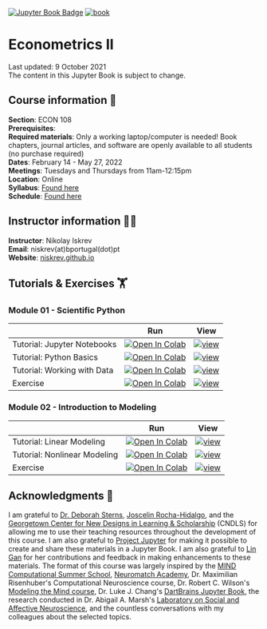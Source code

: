 <a target="_blank" rel="noopener noreferrer" href="https://niskrev.github.io/phdecon108">![Jupyter Book Badge](https://jupyterbook.org/badge.svg)</a> <a target="_blank" rel="noopener noreferrer" href="https://github.com/niskrev/phdecon108/actions/workflows/deploy-book.yml">![book](https://github.com/niskrev/phdecon108/actions/workflows/deploy-book.yml/badge.svg)</a>

# Econometrics II
Last updated: 9 October 2021</br>
The content in this Jupyter Book is subject to change. 

## Course information 📝
**Section**: ECON 108</br>
**Prerequisites**: </br>
**Required materials**: Only a working laptop/computer is needed! Book chapters, journal articles, and software are openly available to all students (no purchase required)</br>
**Dates**: February 14 - May 27, 2022</br>
**Meetings**: Tuesdays and Thursdays from 11am-12:15pm</br>
**Location**: Online</br>
**Syllabus**: <a target="_blank" rel="noopener noreferrer" href="https://niskrev.github.io/phdecon108/module-00-00_Syllabus.html">Found here</a></br>
**Schedule**: <a target="_blank" rel="noopener noreferrer" href="https://niskrev.github.io/phdecon/module-00-01_Course-Schedule.html">Found here</a>

## Instructor information 👨‍🏫
**Instructor**: Nikolay Iskrev<br>
**Email**: niskrev(at)bportugal(dot)pt<br>
**Website**: <a target="_blank" rel="noopener noreferrer" href="https://niskrev.github.io">niskrev.github.io</a></br>

## Tutorials & Exercises 🏋️

### Module 01 - Scientific Python

|   |  Run  |  View  |
| - | :---: | :----: |
| Tutorial: Jupyter Notebooks | <a target="_blank" rel="noopener noreferrer" href="https://colab.research.google.com/github/niskrev/phdecon108/blob/master/docs/module-01-00_Jupyter-Notebooks-Colab.ipynb">![Open In Colab](https://colab.research.google.com/assets/colab-badge.svg)</a> | <a target="_blank" rel="noopener noreferrer" href="https://niskrev.github.io/phdecon108/module-01-00_Jupyter-Notebooks.html">![view](https://github.com/niskrev/phdecon108/actions/workflows/deploy-book.yml/badge.svg)</a> |
| Tutorial: Python Basics | <a target="_blank" rel="noopener noreferrer" href="https://colab.research.google.com/github/niskrev/phdecon108/blob/master/docs/module-01-01_Intro-to-Python.ipynb">![Open In Colab](https://colab.research.google.com/assets/colab-badge.svg)</a> | <a target="_blank" rel="noopener noreferrer" href="https://niskrev.github.io/phdecon108/module-01-01_Intro-to-Python.html">![view](https://github.com/niskrev/phdecon108/actions/workflows/deploy-book.yml/badge.svg)</a> |
| Tutorial: Working with Data | <a target="_blank" rel="noopener noreferrer" href="https://colab.research.google.com/github/niskrev/phdecon108/blob/master/docs/module-01-02_Working-with-Data.ipynb">![Open In Colab](https://colab.research.google.com/assets/colab-badge.svg)</a> | <a target="_blank" rel="noopener noreferrer" href="https://niskrev.github.io/phdecon108/module-01-02_Working-with-Data.html">![view](https://github.com/niskrev/phdecon108/actions/workflows/deploy-book.yml/badge.svg)</a> |
| Exercise | <a target="_blank" rel="noopener noreferrer" href="https://colab.research.google.com/github/niskrev/phdecon108/blob/master/docs/module-01-03_Python-Exercises.ipynb">![Open In Colab](https://colab.research.google.com/assets/colab-badge.svg)</a> | <a target="_blank" rel="noopener noreferrer" href="https://niskrev.github.io/phdecon108/module-01-03_Python-Exercises.html">![view](https://github.com/niskrev/phdecon108/actions/workflows/deploy-book.yml/badge.svg)</a> |

### Module 02 - Introduction to Modeling

|   |  Run  |  View  |
| - | :---: | :----: |
| Tutorial: Linear Modeling | <a target="_blank" rel="noopener noreferrer" href="https://colab.research.google.com/github/niskrev/phdecon108/blob/master/docs/module-02-00_Linear-Modeling.ipynb">![Open In Colab](https://colab.research.google.com/assets/colab-badge.svg)</a> | <a target="_blank" rel="noopener noreferrer" href="https://niskrev.github.io/phdecon108/module-02-00_Linear-Modeling.html">![view](https://github.com/niskrev/phdecon108/actions/workflows/deploy-book.yml/badge.svg)</a> |
| Tutorial: Nonlinear Modeling | <a target="_blank" rel="noopener noreferrer" href="https://colab.research.google.com/github/niskrev/phdecon108/blob/master/docs/module-02-01_Nonlinear-Modeling.ipynb">![Open In Colab](https://colab.research.google.com/assets/colab-badge.svg)</a> | <a target="_blank" rel="noopener noreferrer" href="https://niskrev.github.io/phdecon108/module-02-01_Nonlinear-Modeling.html">![view](https://github.com/niskrev/phdecon108/actions/workflows/deploy-book.yml/badge.svg)</a> |
| Exercise | <a target="_blank" rel="noopener noreferrer" href="https://colab.research.google.com/github/niskrev/phdecon108/blob/master/docs/module-02-02_Modeling-Exercises.ipynb">![Open In Colab](https://colab.research.google.com/assets/colab-badge.svg)</a> | <a target="_blank" rel="noopener noreferrer" href="https://niskrev.github.io/phdecon108/module-02-02_Modeling-Exercises.html">![view](https://github.com/niskrev/phdecon108/actions/workflows/deploy-book.yml/badge.svg)</a> |

## Acknowledgments 🙏
I am grateful to <a target="_blank" rel="noopener noreferrer" href="https://deborahstearns.blogspot.com/">Dr. Deborah Sterns</a>, <a target="_blank" rel="noopener noreferrer" href="https://www.joscelinrocha.com/">Joscelin Rocha-Hidalgo</a>, and the <a target="_blank" rel="noopener noreferrer" href="https://cndls.georgetown.edu/">Georgetown Center for New Designs in Learning & Scholarship</a> (CNDLS) for allowing me to use their teaching resources throughout the development of this course. I am also grateful to <a target="_blank" rel="noopener noreferrer" href="https://jupyter.org/">Project Jupyter</a> for making it possible to create and share these materials in a Jupyter Book. I am also grateful to <a target="_blank" rel="noopener noreferrer" href="https://github.com/gllg4009">Lin Gan</a> for her contributions and feedback in making enhancements to these materials. The format of this course was largely inspired by the <a target="_blank" rel="noopener noreferrer" href="https://mindsummerschool.org/">MIND Computational Summer School</a>, <a target="_blank" rel="noopener noreferrer" href="https://academy.neuromatch.io/">Neuromatch Academy</a>, Dr. Maximilian Risenhuber's Computational Neuroscience course, Dr. Robert C. Wilson's <a target="_blank" rel="noopener noreferrer" href="http://u.arizona.edu/~bob/web_NSCS344/">Modeling the Mind course</a>, Dr. Luke J. Chang's <a target="_blank" rel="noopener noreferrer" href="https://dartbrains.org">DartBrains Jupyter Book</a>, the research conducted in Dr. Abigail A. Marsh's <a target="_blank" rel="noopener noreferrer" href="https://aamarsh.wordpress.com/lab/">Laboratory on Social and Affective Neuroscience</a>, and the countless conversations with my colleagues about the selected topics.
